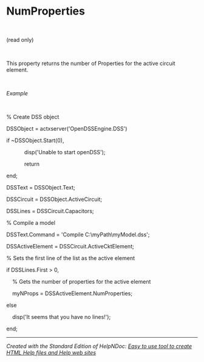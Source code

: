 # NumProperties

&nbsp;

(read only)

&nbsp;

This property returns the number of Properties for the active circuit element.

&nbsp;

*Example*

&nbsp;

% Create DSS object

DSSObject = actxserver('OpenDSSEngine.DSS')

if ~DSSObject.Start(0),

&nbsp; &nbsp; &nbsp; &nbsp; &nbsp; &nbsp; disp('Unable to start openDSS');

&nbsp; &nbsp; &nbsp; &nbsp; &nbsp; &nbsp; return

end;

DSSText = DSSObject.Text;

DSSCircuit = DSSObject.ActiveCircuit;

DSSLines = DSSCircuit.Capacitors;

% Compile a model &nbsp; &nbsp;

DSSText.Command = 'Compile C:\\myPath\\myModel.dss';

DSSActiveElement = DSSCircuit.ActiveCktElement;

% Sets the first line of the list as the active element

if DSSLines.First \> 0,

&nbsp; &nbsp; % Gets the number of properties for the active element

&nbsp; &nbsp; myNProps = DSSActiveElement.NumProperties;

else&nbsp;

&nbsp; &nbsp; disp('It seems that you have no lines\!');

end;

***
_Created with the Standard Edition of HelpNDoc: [Easy to use tool to create HTML Help files and Help web sites](<https://www.helpndoc.com/help-authoring-tool>)_
